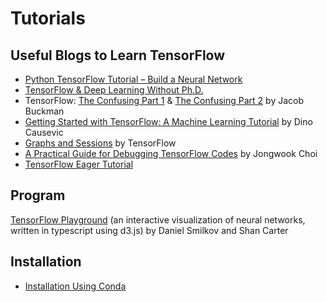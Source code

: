 # Tutorials

## Useful Blogs to Learn TensorFlow
* [Python TensorFlow Tutorial – Build a Neural Network](http://adventuresinmachinelearning.com/python-tensorflow-tutorial/) 
* [TensorFlow & Deep Learning Without Ph.D.](https://codelabs.developers.google.com/codelabs/cloud-tensorflow-mnist/#0)
* TensorFlow: [The Confusing Part 1](https://jacobbuckman.com/post/tensorflow-the-confusing-parts-1/) & [The Confusing Part 2](https://jacobbuckman.com/post/tensorflow-the-confusing-parts-2/) by Jacob Buckman <br>
* [Getting Started with TensorFlow: A Machine Learning Tutorial](https://www.toptal.com/machine-learning/tensorflow-machine-learning-tutorial) by Dino Causevic <br>
* [Graphs and Sessions](https://www.tensorflow.org/guide/graphs) by TensorFlow <br>
* [A Practical Guide for Debugging TensorFlow Codes]() by Jongwook Choi <br>
* [TensorFlow Eager Tutorial](http://adventuresinmachinelearning.com/tensorflow-eager-tutorial/)

## Program
[TensorFlow Playground](https://playground.tensorflow.org) (an interactive visualization of neural networks, written in typescript using d3.js) by Daniel Smilkov and Shan Carter <br> 

## Installation
* [Installation Using Conda](https://conda.io/docs/user-guide/install/index.html) <br>
